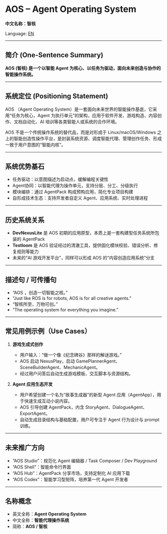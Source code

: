 # AOS – Agent Operating System

**中文名称：智核**

Language: [EN](README_EN.md)

---

## 简介 (One-Sentence Summary)

**AOS (智核) 是一个以智能 Agent 为核心、以任务为驱动，面向未来创造与协作的智能操作系统。**

---

## 系统定位 (Positioning Statement)

AOS （Agent Operating System）是一套面向未来世界的智能操作基底，它采用“任务为核心，Agent 为执行单元”的架构，应用于软件开发、游戏构造、内容创作、文档自动化、AI 培训等各类智能人或系统的合作环境。

AOS 不是一个传统操作系统的替代品，而是对形成于 Linux/macOS/Windows 之上的智能创造性操作平台，是封装系统资源、调度智能代理、管理创作任务、形成一致于用户意图的“智能内核”。

---

## 系统优势基石

* 任务驱动：以意图描述为启动点，缓解编程关键性
* Agent协同：以智能代理为操作单元，支持分层、分工、分级执行
* 模块编排：通过 AgentPack 构成预构应用，简化专业项目构建
* 自形成技术生态：支持开发者自定义 Agent、应用系统、实时处理进程

---

## 历史系统关系

* **DevNexusLite** 是 AOS 初期的应用原型，本质上是一套构建型任务系统所包装的 AgentPack
* **Testloom** 是 AOS 验证经过的清澈工具，提供固化模块校验、错误分析、修复规则等能力
* 未来的“AI 游戏开发平台”，同样可以形成 AOS 的“内容创造应用系统”分支

---

## 描述句 / 可传播句

* “AOS ，创造一切智能之核。”
* “Just like ROS is for robots, AOS is for all creative agents.”
* “智核所至，万物可创。”
* “The operating system for everything you imagine.”

---

## 常见用例示例（Use Cases）

1. **游戏生成式创作**

   * 用户输入：“做一个像《纪念碑谷》那样的解谜游戏。”
   * AOS 启动 NexusPlay，启动 GamePlannerAgent、SceneBuilderAgent、MechanicAgent。
   * 经过用户问答后自动生成游戏模板、交互脚本与资源结构。

2. **Agent 应用生态开发**

   * 用户希望创建一个名为“故事生成器”的新型 Agent 应用（AgentApp），用于快速生成互动小说内容。
   * AOS 引导创建 AgentPack，内含 StoryAgent、DialogueAgent、ExportAgent。
   * 自动生成目录结构与基础配置，用户可专注于 Agent 行为设计与 prompt 训练。

---

## 未来推广方向

* “AOS Studio”：规范化 Agent 编辑器 / Task Composer / Dev Playground
* “AOS Shell”：智能命令行界面
* “AOS Hub”：AgentPack 分享市场，支持定制化 AI 应用下载
* “AOS Codex”：智能学习型矩阵，培养第一代 Agent 开发者

---

## 名称概念

* 英文全称：**Agent Operating System**
* 中文全称：**智能代理操作系统**
* 简称：**AOS / 智核**
